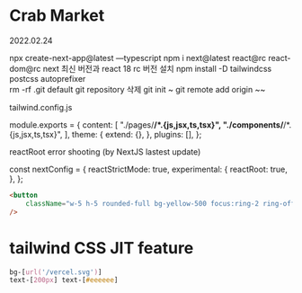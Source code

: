 # Crab Market

2022.02.24

npx create-next-app@latest —typescript
npm i next@latest react@rc react-dom@rc next 최신 버전과 react 18 rc 버전 설치
npm install -D tailwindcss postcss autoprefixer  
rm -rf .git default git repository 삭제
git init ~ git remote add origin ~~

tailwind.config.js

module.exports = {
content: [
"./pages/**/*.{js,jsx,ts,tsx}",
"./components/**/*.{js,jsx,ts,tsx}",
],
theme: {
extend: {},
},
plugins: [],
};

reactRoot error shooting (by NextJS lastest update)

const nextConfig = {
reactStrictMode: true,
experimental: {
reactRoot: true,
},
};

```html
<button
	className="w-5 h-5 rounded-full bg-yellow-500 focus:ring-2 ring-offset-2 ring-yellow-500 transition"
/>
```

# tailwind CSS JIT feature

```css
bg-[url('/vercel.svg')]
text-[200px] text-[#eeeeee]
```
